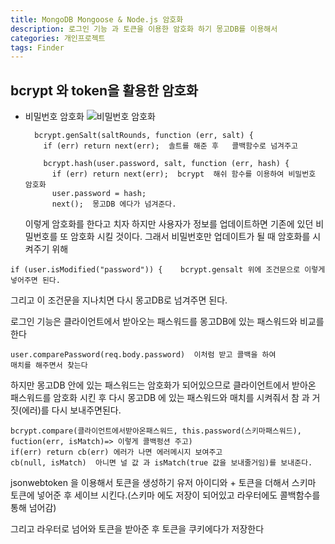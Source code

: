 ```yaml
---
title: MongoDB Mongoose & Node.js 암호화
description: 로그인 기능 과 토큰을 이용한 암호화 하기 몽고DB를 이용해서
categories: 개인프로젝트
tags: Finder
---
```


## bcrypt 와 token을 활용한 암호화

- 비밀번호 암호화
  ![비밀번호 암호화](./../_site/photos/Finder-암호화.jpg)

  ```
    bcrypt.genSalt(saltRounds, function (err, salt) {
      if (err) return next(err);  솔트를 해준 후   콜백함수로 넘겨주고

      bcrypt.hash(user.password, salt, function (err, hash) {
        if (err) return next(err);  bcrypt  해쉬 함수를 이용하여 비밀번호 암호화
        user.password = hash;
        next();  몽고DB 에다가 넘겨준다.
  ```

  이렇게 암호화를 한다고 치자 하지만 사용자가 정보를 업데이트하면 기존에 있던 비밀번호를 또 암호화 시킬 것이다. 그래서 비밀번호만 업데이트가 될 때 암호화를 시켜주기 위해

```
if (user.isModified("password")) {    bcrypt.gensalt 위에 조건문으로 이렇게 넣어주면 된다.
```

그리고 이 조건문을 지나치면 다시 몽고DB로 넘겨주면 된다.

로그인 기능은 클라이언트에서 받아오는 패스워드를 몽고DB에 있는 패스워드와 비교를 한다

```
user.comparePassword(req.body.password)  이처럼 받고 콜백을 하여
매치를 해주면서 찾는다
```

하지만 몽고DB 안에 있는 패스워드는 암호화가 되어있으므로 클라이언트에서 받아온 패스워드를 암호화 시킨 후 다시 몽고DB 에 있는 패스워드와 매치를 시켜줘서 참 과 거짓(에러)를 다시 보내주면된다.

```
bcrypt.compare(클라이언트에서받아온패스워드, this.password(스키마패스워드), fuction(err, isMatch)=> 이렇게 콜백펑션 주고)
if(err) return cb(err) 에러가 나면 에러메시지 보여주고
cb(null, isMatch)  아니면 널 값 과 isMatch(true 값을 보내줄거임)를 보내준다.
```

jsonwebtoken 을 이용해서 토큰을 생성하기
유저 아이디와 + 토큰을 더해서 스키마 토큰에 넣어준 후 세이브 시킨다.(스키마 에도 저장이 되어있고 라우터에도 콜백함수를 통해 넘어감)

그리고 라우터로 넘어와 토큰을 받아준 후 토큰을 쿠키에다가 저장한다
